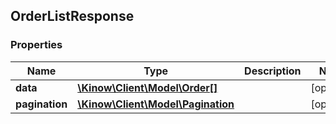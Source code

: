 ## OrderListResponse

### Properties
Name | Type | Description | Notes
------------ | ------------- | ------------- | -------------
**data** | [**\Kinow\Client\Model\Order[]**](#Order) |  | [optional] 
**pagination** | [**\Kinow\Client\Model\Pagination**](#Pagination) |  | [optional] 


